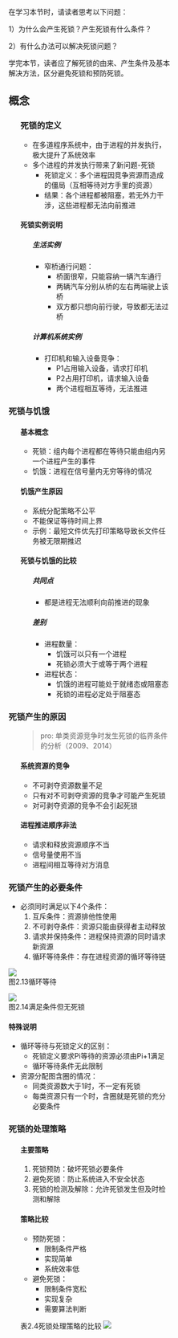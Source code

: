 <div style="float: left; width: 64%; padding: 1%;">

在学习本节时，请读者思考以下问题：

1）为什么会产生死锁？产生死锁有什么条件？

2）有什么办法可以解决死锁问题？

学完本节，读者应了解死锁的由来、产生条件及基本解决方法，区分避免死锁和预防死锁。

## 概念

<ul>

### 死锁的定义
- 在多道程序系统中，由于进程的并发执行，极大提升了系统效率
- 多个进程的并发执行带来了新问题-死锁
  - 死锁定义：多个进程因竞争资源而造成的僵局（互相等待对方手里的资源）
  - 结果：各个进程都被阻塞，若无外力干涉，这些进程都无法向前推进

#### 死锁实例说明

<ul>

##### 生活实例
- 窄桥通行问题：
  - 桥面很窄，只能容纳一辆汽车通行
  - 两辆汽车分别从桥的左右两端驶上该桥
  - 双方都只想向前行驶，导致都无法过桥

##### 计算机系统实例
- 打印机和输入设备竞争：
  - P1占用输入设备，请求打印机
  - P2占用打印机，请求输入设备
  - 两个进程相互等待，无法推进

</ul>

</ul>

### 死锁与饥饿

<ul>

#### 基本概念
- 死锁：组内每个进程都在等待只能由组内另一个进程产生的事件
- 饥饿：进程在信号量内无穷等待的情况

#### 饥饿产生原因
- 系统分配策略不公平
- 不能保证等待时间上界
- 示例：最短文件优先打印策略导致长文件任务被无限期推迟

#### 死锁与饥饿的比较

<ul>

##### 共同点
- 都是进程无法顺利向前推进的现象

##### 差别
- 进程数量：
  - 饥饿可以只有一个进程
  - 死锁必须大于或等于两个进程
- 进程状态：
  - 饥饿的进程可能处于就绪态或阻塞态
  - 死锁的进程必定处于阻塞态

</ul>

</ul>

### 死锁产生的原因

<ul>

> pro: 单类资源竞争时发生死锁的临界条件的分析（2009、2014）

#### 系统资源的竞争
- 不可剥夺资源数量不足
- 只有对不可剥夺资源的竞争才可能产生死锁
- 对可剥夺资源的竞争不会引起死锁

#### 进程推进顺序非法
- 请求和释放资源顺序不当
- 信号量使用不当
- 进程间相互等待对方消息

</ul>

### 死锁产生的必要条件
- 必须同时满足以下4个条件：
  1. 互斥条件：资源排他性使用
  2. 不可剥夺条件：资源只能由获得者主动释放
  3. 请求并保持条件：进程保持资源的同时请求新资源
  4. 循环等待条件：存在进程资源的循环等待链

![](https://cdn-mineru.openxlab.org.cn/model-mineru/prod/8382f5327fbc8823d52780a2673570e56eed41df9c30bb9c88f94f8a9c2dd8bf.jpg)  
图2.13循环等待

![](https://cdn-mineru.openxlab.org.cn/model-mineru/prod/70b26273296eb44fa64f010de91910da39cd2519c4626ecd3dc2a1c826139085.jpg)  
图2.14满足条件但无死锁

#### 特殊说明
- 循环等待与死锁定义的区别：
  - 死锁定义要求Pi等待的资源必须由Pi+1满足
  - 循环等待条件无此限制
- 资源分配图含圈的情况：
  - 同类资源数大于1时，不一定有死锁
  - 每类资源只有一个时，含圈就是死锁的充分必要条件

### 死锁的处理策略

<ul>

#### 主要策略
1. 死锁预防：破坏死锁必要条件
2. 避免死锁：防止系统进入不安全状态
3. 死锁的检测及解除：允许死锁发生但及时检测和解除

#### 策略比较
- 预防死锁：
  - 限制条件严格
  - 实现简单
  - 系统效率低
- 避免死锁：
  - 限制条件宽松
  - 实现复杂
  - 需要算法判断

表2.4死锁处理策略的比较
![](https://cdn-mineru.openxlab.org.cn/model-mineru/prod/66a9b4bf08130fd2eed0f5eceaf0f8e8b965b0314dc89eeca7ada07badd65762.jpg)

</ul>

</ul>
</div>
<div style="float: right; width: 26%; padding: 1%;">

</div>
<div style="clear: both;"></div>
